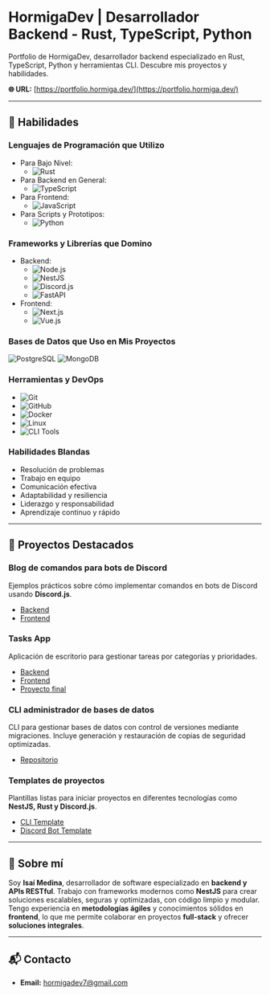 # HormigaDev | Desarrollador Backend - Rust, TypeScript, Python

Portfolio de HormigaDev, desarrollador backend especializado en Rust, TypeScript, Python y herramientas CLI. Descubre mis proyectos y habilidades.

**🌐 URL:** [https://portfolio.hormiga.dev/](https://portfolio.hormiga.dev/)

---

## 🚀 Habilidades

### Lenguajes de Programación que Utilizo
- Para Bajo Nivel:
  - ![Rust](https://img.shields.io/badge/Rust-FF6F20?style=flat-square&logo=rust&logoColor=white)
- Para Backend en General: 
  - ![TypeScript](https://img.shields.io/badge/TypeScript-3178C6?style=flat-square&logo=typescript&logoColor=white)
- Para Frontend:
  - ![JavaScript](https://img.shields.io/badge/JavaScript-F7DF1E?style=flat-square&logo=javascript&logoColor=black)
- Para Scripts y Prototipos:
  - ![Python](https://img.shields.io/badge/Python-3776AB?style=flat-square&logo=python&logoColor=white)

### Frameworks y Librerías que Domino
- Backend: 
  - ![Node.js](https://img.shields.io/badge/Node.js-339933?style=flat-square&logo=nodedotjs&logoColor=white)
  - ![NestJS](https://img.shields.io/badge/NestJS-E0234E?style=flat-square&logo=nestjs&logoColor=white)
  - ![Discord.js](https://img.shields.io/badge/Discord.js-5865F2?style=flat-square&logo=discord&logoColor=white)
  - ![FastAPI](https://img.shields.io/badge/FastAPI-009688?style=flat-square&logo=fastapi&logoColor=white)
- Frontend:
  - ![Next.js](https://img.shields.io/badge/Next.js-000000?style=flat-square&logo=nextdotjs&logoColor=white)
  - ![Vue.js](https://img.shields.io/badge/Vue.js-4FC08D?style=flat-square&logo=vue.js&logoColor=white)

### Bases de Datos que Uso en Mis Proyectos
![PostgreSQL](https://img.shields.io/badge/PostgreSQL-4169E1?style=flat-square&logo=postgresql&logoColor=white)
![MongoDB](https://img.shields.io/badge/MongoDB-47A248?style=flat-square&logo=mongodb&logoColor=white)

### Herramientas y DevOps
- ![Git](https://img.shields.io/badge/Git-F05032?style=flat-square&logo=git&logoColor=white)
- ![GitHub](https://img.shields.io/badge/GitHub-181717?style=flat-square&logo=github&logoColor=white)
- ![Docker](https://img.shields.io/badge/Docker-2496ED?style=flat-square&logo=docker&logoColor=white)
- ![Linux](https://img.shields.io/badge/Linux-FCC624?style=flat-square&logo=linux&logoColor=black)
- ![CLI Tools](https://img.shields.io/badge/CLI%20Tools-4EAA25?style=flat-square&logo=gnubash&logoColor=white)

### Habilidades Blandas
- Resolución de problemas  
- Trabajo en equipo  
- Comunicación efectiva  
- Adaptabilidad y resiliencia  
- Liderazgo y responsabilidad  
- Aprendizaje continuo y rápido  

---

## 📂 Proyectos Destacados

### Blog de comandos para bots de Discord
Ejemplos prácticos sobre cómo implementar comandos en bots de Discord usando **Discord.js**.  
- [Backend](https://github.com/HormigaDev/backend-blog-botcommands)  
- [Frontend](https://github.com/HormigaDev/frontend-blog-botcommands)  

### Tasks App
Aplicación de escritorio para gestionar tareas por categorías y prioridades.  
- [Backend](https://github.com/HormigaDev/tasksapp-local-backend)  
- [Frontend](https://github.com/HormigaDev/tasks-web)  
- [Proyecto final](https://github.com/HormigaDev/tasks)  

### CLI administrador de bases de datos
CLI para gestionar bases de datos con control de versiones mediante migraciones. Incluye generación y restauración de copias de seguridad optimizadas.  
- [Repositorio](https://github.com/HormigaDev/r-backups)  

### Templates de proyectos
Plantillas listas para iniciar proyectos en diferentes tecnologías como **NestJS, Rust y Discord.js**.  
- [CLI Template](https://github.com/HormigaDev/cli-template)  
- [Discord Bot Template](https://github.com/HormigaDev/bot-template)  

---

## 👤 Sobre mí
Soy **Isaí Medina**, desarrollador de software especializado en **backend y APIs RESTful**. Trabajo con frameworks modernos como **NestJS** para crear soluciones escalables, seguras y optimizadas, con código limpio y modular.  
Tengo experiencia en **metodologías ágiles** y conocimientos sólidos en **frontend**, lo que me permite colaborar en proyectos **full-stack** y ofrecer **soluciones integrales**.  

---

## 📬 Contacto
- **Email:** hormigadev7@gmail.com
